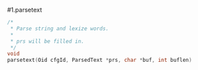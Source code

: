 #1.parsetext


```cpp
/*
 * Parse string and lexize words.
 *
 * prs will be filled in.
 */
void
parsetext(Oid cfgId, ParsedText *prs, char *buf, int buflen)

```